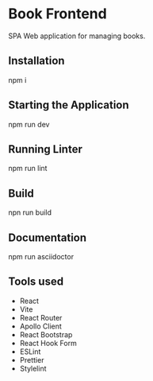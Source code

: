 # Book Frontend

SPA Web application for managing books.

## Installation

npm i

## Starting the Application

npm run dev

## Running Linter

npm run lint

## Build

npn run build

## Documentation

npm run asciidoctor

## Tools used

- React
- Vite
- React Router
- Apollo Client
- React Bootstrap
- React Hook Form
- ESLint
- Prettier
- Stylelint
